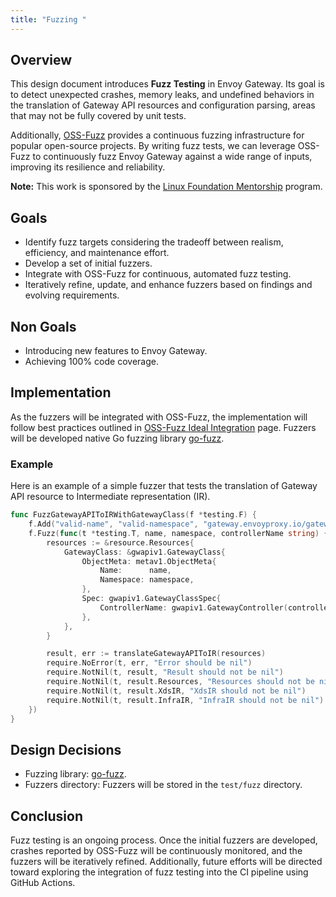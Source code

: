 ```yaml
---
title: "Fuzzing "
---
```


## Overview

This design document introduces **Fuzz Testing** in Envoy Gateway.
Its goal is to detect unexpected crashes, memory leaks, and undefined behaviors in the translation of Gateway 
API resources and configuration parsing, areas that may not be fully covered by unit tests. 

Additionally, [OSS-Fuzz](https://github.com/google/oss-fuzz) 
provides a continuous fuzzing infrastructure for popular open-source projects. By writing fuzz tests, 
we can leverage OSS-Fuzz to continuously fuzz Envoy Gateway against a wide range of inputs, 
improving its resilience and reliability.

**Note:** This work is sponsored by the 
[Linux Foundation Mentorship](https://mentorship.lfx.linuxfoundation.org/project/44020e81-1218-49aa-95e0-ee3e03998eb3) 
program.

## Goals

* Identify fuzz targets considering the tradeoff between realism, efficiency, and maintenance effort.
* Develop a set of initial fuzzers.
* Integrate with OSS-Fuzz for continuous, automated fuzz testing.
* Iteratively refine, update, and enhance fuzzers based on findings and evolving requirements.


## Non Goals

* Introducing new features to Envoy Gateway.
* Achieving 100% code coverage.

## Implementation

As the fuzzers will be integrated with OSS-Fuzz, the implementation will follow best practices 
outlined in [OSS-Fuzz Ideal Integration](https://google.github.io/oss-fuzz/advanced-topics/ideal-integration/) page.
Fuzzers will be developed native Go fuzzing library [go-fuzz](https://go.dev/blog/fuzz-beta).

### Example
Here is an example of a simple fuzzer that tests the translation of Gateway API resource to Intermediate 
representation (IR).

```go
func FuzzGatewayAPIToIRWithGatewayClass(f *testing.F) {
	f.Add("valid-name", "valid-namespace", "gateway.envoyproxy.io/gatewayclass-controller")
	f.Fuzz(func(t *testing.T, name, namespace, controllerName string) {
		resources := &resource.Resources{
			GatewayClass: &gwapiv1.GatewayClass{
				ObjectMeta: metav1.ObjectMeta{
					Name:      name,
					Namespace: namespace,
				},
				Spec: gwapiv1.GatewayClassSpec{
					ControllerName: gwapiv1.GatewayController(controllerName),
				},
			},
		}

		result, err := translateGatewayAPIToIR(resources)
		require.NoError(t, err, "Error should be nil")
		require.NotNil(t, result, "Result should not be nil")
		require.NotNil(t, result.Resources, "Resources should not be nil")
		require.NotNil(t, result.XdsIR, "XdsIR should not be nil")
		require.NotNil(t, result.InfraIR, "InfraIR should not be nil")
	})
}
```

## Design Decisions
* Fuzzing library: [go-fuzz](https://go.dev/blog/fuzz-beta).
* Fuzzers directory: Fuzzers will be stored in the `test/fuzz` directory.

## Conclusion

Fuzz testing is an ongoing process. Once the initial fuzzers are developed, 
crashes reported by OSS-Fuzz will be continuously monitored, and the fuzzers will be iteratively refined.
Additionally, future efforts will be directed toward exploring the integration of fuzz testing into the CI pipeline using GitHub Actions.